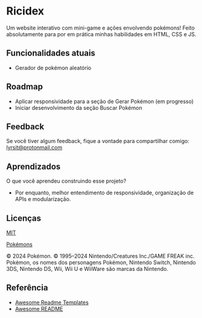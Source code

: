
# Ricidex

Um website interativo com mini-game e ações envolvendo pokémons! Feito absolutamente para por em prática minhas habilidades em HTML, CSS e JS.




## Funcionalidades atuais

- Gerador de pokémon aleatório


## Roadmap

- Aplicar responsividade para a seção de Gerar Pokémon (em progresso)
- Iniciar desenvolvimento da seção Buscar Pokémon


## Feedback

Se você tiver algum feedback, fique a vontade para compartilhar comigo: lyrsit@protonmail.com


## Aprendizados

O que você aprendeu construindo esse projeto? 
- Por enquanto, melhor entendimento de responsividade, organização de APIs e modularização. 


## Licenças

[MIT](https://choosealicense.com/licenses/mit/)

[Pokémons](https://www.pokemon.com/br/legal/)

© 2024 Pokémon. © 1995–2024 Nintendo/Creatures Inc./GAME FREAK inc. Pokémon, os nomes dos personagens Pokémon, Nintendo Switch, Nintendo 3DS, Nintendo DS, Wii, Wii U e WiiWare são marcas da Nintendo.
## Referência

 - [Awesome Readme Templates](https://awesomeopensource.com/project/elangosundar/awesome-README-templates)
 - [Awesome README](https://github.com/matiassingers/awesome-readme)


